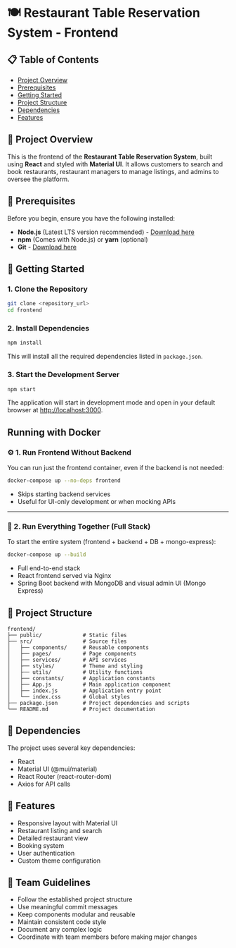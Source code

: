 # 🍽️ Restaurant Table Reservation System - Frontend

## 📋 Table of Contents
- [Project Overview](#project-overview)
- [Prerequisites](#prerequisites)
- [Getting Started](#getting-started)
- [Project Structure](#project-structure)
- [Dependencies](#dependencies)
- [Features](#features)

## 📌 Project Overview
This is the frontend of the **Restaurant Table Reservation System**, built using **React** and styled with **Material UI**. It allows customers to search and book restaurants, restaurant managers to manage listings, and admins to oversee the platform.

## 📌 Prerequisites
Before you begin, ensure you have the following installed:
- **Node.js** (Latest LTS version recommended) - [Download here](https://nodejs.org/)
- **npm** (Comes with Node.js) or **yarn** (optional)
- **Git** - [Download here](https://git-scm.com/)

## 📌 Getting Started

### 1. Clone the Repository
```bash
git clone <repository_url>
cd frontend
```

### 2. Install Dependencies
```bash
npm install
```
This will install all the required dependencies listed in `package.json`.

### 3. Start the Development Server
```bash
npm start
```
The application will start in development mode and open in your default browser at [http://localhost:3000](http://localhost:3000).


## Running with Docker

### ⚙️ 1. Run Frontend Without Backend

You can run just the frontend container, even if the backend is not needed:

```bash
docker-compose up --no-deps frontend
```

- Skips starting backend services
- Useful for UI-only development or when mocking APIs

---

### 🚀 2. Run Everything Together (Full Stack)

To start the entire system (frontend + backend + DB + mongo-express):

```bash
docker-compose up --build
```

- Full end-to-end stack
- React frontend served via Nginx
- Spring Boot backend with MongoDB and visual admin UI (Mongo Express)

## 📌 Project Structure
```
frontend/
├── public/             # Static files
├── src/                # Source files
│   ├── components/     # Reusable components
│   ├── pages/          # Page components
│   ├── services/       # API services
│   ├── styles/         # Theme and styling
│   ├── utils/          # Utility functions
│   ├── constants/      # Application constants
│   ├── App.js          # Main application component
│   ├── index.js        # Application entry point
│   └── index.css       # Global styles
├── package.json        # Project dependencies and scripts
└── README.md           # Project documentation
```

## 📌 Dependencies
The project uses several key dependencies:
- React
- Material UI (@mui/material)
- React Router (react-router-dom)
- Axios for API calls

## 📌 Features
- Responsive layout with Material UI
- Restaurant listing and search
- Detailed restaurant view
- Booking system
- User authentication
- Custom theme configuration

## 📌 Team Guidelines
- Follow the established project structure
- Use meaningful commit messages
- Keep components modular and reusable
- Maintain consistent code style
- Document any complex logic
- Coordinate with team members before making major changes
